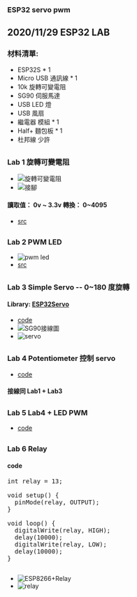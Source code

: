 ### ESP32 servo pwm
## 2020/11/29 ESP32 LAB
### 材料清單:
* ESP32S * 1
* Micro USB 通訊線 * 1
* 10k 旋轉可變電阻
* SG90 伺服馬達
* USB LED 燈
* USB 風扇
* 繼電器 模組 * 1
* Half+ 麵包板 * 1
* 杜邦線 少許
##
### Lab 1 旋轉可變電阻
* ![旋轉可變電阻](https://github.com/jumbokh/esp32-class/blob/master/images/potimeter.jpg)
* ![接腳](https://github.com/jumbokh/esp32-class/blob/master/images/potimeter_bb.jpg)
#### 讀取值： 0v ~ 3.3v 轉換： 0~4095
* [src](https://github.com/jumbokh/esp32-class/blob/master/hs1129/src/AnalogReadin.ino)
##
### Lab 2 PWM LED
* ![pwm led](https://github.com/jumbokh/esp32-class/blob/master/images/pwm-led_bb.jpg)
* [src](https://github.com/jumbokh/esp32-class/blob/master/hs1129/src/AnalogInOutSerial/AnalogInOutSerial.ino)
##
### Lab 3 Simple Servo -- 0~180 度旋轉
#### Library: [ESP32Servo](https://github.com/jumbokh/esp32-class/tree/master/hs1129/libraries/ESP32Servo)
* [code](https://github.com/jumbokh/esp32-class/blob/master/hs1129/src/01-SimpleServo/01-SimpleServo.ino)
* ![SG90接線圖](https://github.com/jumbokh/esp32-class/blob/master/images/SG90.jpg)
* ![servo](https://github.com/jumbokh/esp32-class/blob/master/images/servo.png)
##
### Lab 4 Potentiometer 控制 servo
* [code](https://github.com/jumbokh/esp32-class/blob/master/hs1129/src/02-ServoPotentiometer/02-ServoPotentiometer.ino)
#### 接線同 Lab1 + Lab3
##
### Lab 5 Lab4 + LED PWM
* [code](https://github.com/jumbokh/esp32-class/blob/master/hs1129/src/AnalogInOutServo/AnalogInOutServo.ino)
##
### Lab 6 Relay 
#### code
<pre>
int relay = 13;

void setup() {
  pinMode(relay, OUTPUT);
}

void loop() {
  digitalWrite(relay, HIGH);
  delay(10000);
  digitalWrite(relay, LOW);
  delay(10000);
}
</pre>
##
* ![ESP8266+Relay](https://github.com/jumbokh/esp32-class/blob/master/images/relay.png)
* ![relay](https://github.com/jumbokh/esp32-class/blob/master/images/Relais-Module-ESP32-NodeMCU_Steckplatine.png)


